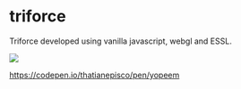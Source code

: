 # triforce

Triforce developed using vanilla javascript, webgl and ESSL.

<img src="http://www.thatianepisco.com/imgs/triforce.png"/>

https://codepen.io/thatianepisco/pen/yopeem
